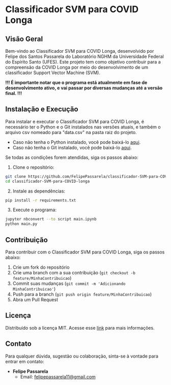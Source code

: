 # Classificador SVM para COVID Longa

## Visão Geral
Bem-vindo ao Classificador SVM para COVID Longa, desenvolvido por Felipe dos Santos Passarela do Laboratório NGHM da Universidade Federal do Espírito Santo (UFES). Este projeto tem como objetivo contribuir para a compreensão da COVID Longa por meio do desenvolvimento de um classificador Support Vector Machine (SVM). 

**!!! É importante notar que o programa está atualmente em fase de desenvolvimento ativo, e vai passar por diversas mudanças até a versão final. !!!**

## Instalação e Execução
Para instalar e executar o Classificador SVM para COVID Longa, é necessário ter o Python e o Git instalados nas versões atuais, e também o arquivo csv nomeado para "data.csv" na pasta raiz do projeto.

- Caso não tenha o Python instalado, você pode baixá-lo [aqui](https://www.python.org/downloads/).
- Caso não tenha o Git instalado, você pode baixá-lo [aqui](https://git-scm.com/downloads).

Se todas as condições forem atendidas, siga os passos abaixo:

1. Clone o repositório:
```bash
git clone https://github.com/FelipePassarela/classificador-SVM-para-COVID-longa.git
cd classificador-SVM-para-COVID-longa
```
2. Instale as dependências:
```bash
pip install -r requirements.txt
```
3. Execute o programa:
```bash
jupyter nbconvert --to script main.ipynb
python main.py
```

## Contribuição
Para contribuir com o Classificador SVM para COVID Longa, siga os passos abaixo:

1. Crie um fork do repositório
2. Crie uma branch com a sua contribuição (`git checkout -b feature/MinhaContribuicao`)
3. Commit suas mudanças (`git commit -m 'Adicionando MinhaContribuicao'`)
4. Push para a branch (`git push origin feature/MinhaContribuicao`)
5. Abra um Pull Request

## Licença
Distribuído sob a licença MIT. Acesse esse [link](https://github.com/FelipePassarela/classificador-SVM-para-COVID-longa/tree/main?tab=MIT-1-ov-file#MIT-1-ov-file) para mais informações.

## Contato
Para qualquer dúvida, sugestão ou colaboração, sinta-se à vontade para entrar em contato:

* __Felipe Passarela__
    * Email: felipepassarela11@gmail.com
